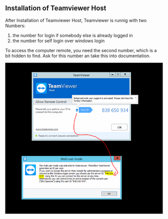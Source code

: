 

## Installation of Teamviewer Host

After Installation of Teamviewer Host, Teamviewer is runnig with two Numbers:

1. the number for login if somebody else is already logged in
2. the number for self login over windows login

To access the computer remote, you need the second number, which is a bit hidden to find. Ask for this number an take this into documentation.

![pic](pics/hidden.png)
